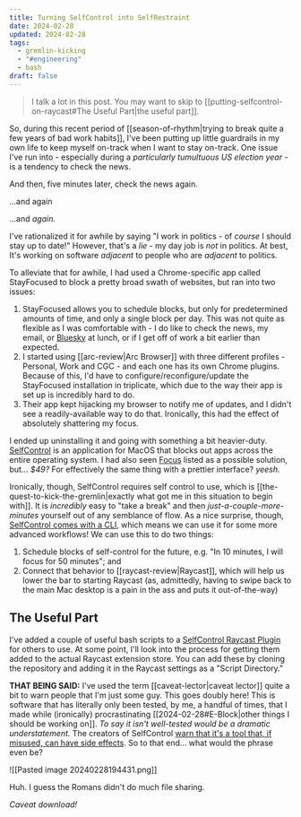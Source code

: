 ```yaml
---
title: Turning SelfControl into SelfRestraint
date: 2024-02-28
updated: 2024-02-28
tags:
  - gremlin-kicking
  - "#engineering"
  - bash
draft: false
---
```

> I talk a lot in this post. You may want to skip to [[putting-selfcontrol-on-raycast#The Useful Part|the useful part]].

So, during this recent period of [[season-of-rhythm|trying to break quite a few years of bad work habits]], I've been putting up little guardrails in my own life to keep myself on-track when I want to stay on-track. One issue I've run into - especially during a *particularly tumultuous US election year* - is a tendency to check the news.

And then, five minutes later, check the news again.

...and again

...and *again.*

I've rationalized it for awhile by saying "I work in politics - of *course* I should stay up to date!" However, that's a *lie* - my day job is *not* in politics. At best, It's working on software *adjacent* to people who are *adjacent* to politics.

To alleviate that for awhile, I had used a Chrome-specific app called StayFocused to block a pretty broad swath of websites, but ran into two issues:

1. StayFocused allows you to schedule blocks, but only for predetermined amounts of time, and only a single block per day. This was not quite as flexible as I was comfortable with - I do like to check the news, my email, or [Bluesky](https://bsky.app/profile/spencer.chaoticgood.computer) at lunch, or if I get off of work a bit earlier than expected.
2. I started using [[arc-review|Arc Browser]] with three different profiles - Personal, Work and CGC - and each one has its own Chrome plugins. Because of this, I'd have to configure/reconfigure/update the StayFocused installation in triplicate, which due to the way their app is set up is incredibly hard to do.
3. Their app kept hijacking my browser to notify me of updates, and I didn't see a readily-available way to do that. Ironically, this had the effect of absolutely shattering my focus.

I ended up uninstalling it and going with something a bit heavier-duty. [SelfControl](https://selfcontrolapp.com/) is an application for MacOS that blocks out apps across the entire operating system. I had also seen [Focus](https://heyfocus.com/) listed as a possible solution, but... *$49?* For effectively the same thing with a prettier interface? *yeesh.*

Ironically, though, SelfControl requires self control to use, which is [[the-quest-to-kick-the-gremlin|exactly what got me in this situation to begin with]]. It is *incredibly* easy to "take a break" and then *just-a-couple-more-minutes* yourself out of any semblance of flow. As a nice surprise, though, [SelfControl comes with a CLI](https://github.com/SelfControlApp/selfcontrol/wiki/Running-SelfControl-from-the-Terminal), which means we can use it for some more advanced workflows! We can use this to do two things:

1. Schedule blocks of self-control for the future, e.g. "In 10 minutes, I will focus for 50 minutes"; and
2. Connect that behavior to [[raycast-review|Raycast]], which will help us lower the bar to starting Raycast (as, admittedly, having to swipe back to the main Mac desktop is a pain in the ass and puts it out-of-the-way)

## The Useful Part

I've added a couple of useful bash scripts to a [SelfControl Raycast Plugin](https://github.com/chaoticgoodcomputing/selfcontrol-raycast) for others to use. At some point, I'll look into the process for getting them added to the actual Raycast extension store. You can add these by cloning the repository and adding it in the Raycast settings as a "Script Directory."

**THAT BEING SAID:** I've used the term [[caveat-lector|caveat lector]] quite a bit to warn people that I'm just some guy. This goes doubly here! This is software that has literally only been tested, by me, a handful of times, that I made while (ironically) procrastinating [[2024-02-28#E-Block|other things I should be working on]]. *To say it isn't well-tested would be a dramatic understatement.* The creators of SelfControl [warn that it's a tool that, if misused, can have side effects](https://github.com/SelfControlApp/selfcontrol/wiki/FAQ#q-selfcontrols-timer-is-at-finishing-and-i-cant-access-my-websites-and-im-freaking-out). So to that end... what would the phrase even be?

![[Pasted image 20240228194431.png]]

Huh. I guess the Romans didn't do much file sharing.

*Caveat download!*